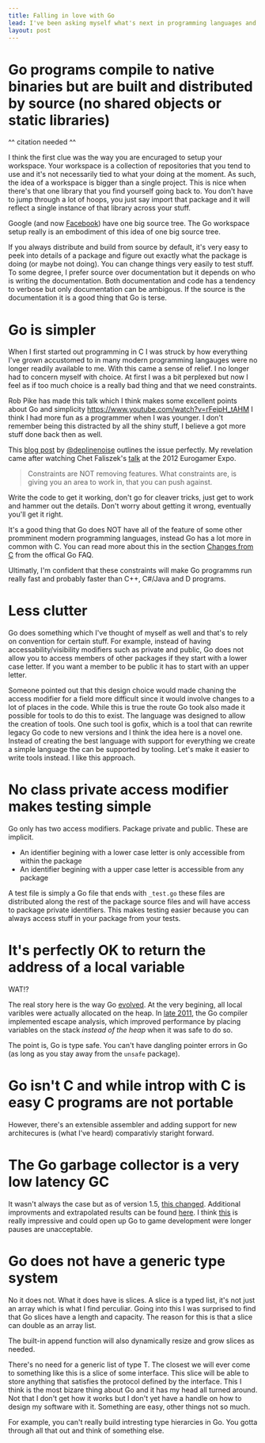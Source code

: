 ```yaml
---
title: Falling in love with Go
lead: I've been asking myself what's next in programming languages and while there are exciting languages poping up all the time Go is taking an approach that is somewhat fundamentally different and very appealing. Here's to things in Go that I find super sexy.
layout: post
---
```


# Go programs compile to native binaries but are built and distributed by source (no shared objects or static libraries)

^^ citation needed ^^

I think the first clue was the way you are encuraged to setup your workspace. Your workspace is a collection of repositories that you tend to use and it's not necessarily tied to what your doing at the moment. As such, the idea of a workspace is bigger than a single project. This is nice when there's that one library that you find yourself going back to. You don't have to jump through a lot of hoops, you just say import that package and it will reflect a single instance of that library across your stuff. 

Google (and now [Facebook](http://duckrowing.com/2014/05/02/one-big-source-tree/)) have one big source tree. The Go workspace setup really is an embodiment of this idea of one big source tree.

If you always distribute and build from source by default, it's very easy to peek into details of a package and figure out exactly what the package is doing (or maybe not doing). You can change things very easily to test stuff. To some degree, I prefer source over documentation but it depends on who is writing the documentation. Both documentation and code has a tendency to verbose but only documentation can be ambigous. If the source is the documentation it is a good thing that Go is terse.

# Go is simpler

When I first started out programming in C I was struck by how everything I've grown accustomed to in many modern programming langauges were no longer readily available to me. With this came a sense of relief. I no longer had to concern myself with choice. At first I was a bit perplexed but now I feel as if too much choice is a really bad thing and that we need constraints. 

Rob Pike has made this talk which I think makes some excellent points about Go and simplicity https://www.youtube.com/watch?v=rFejpH_tAHM 
I think I had more fun as a programmer when I was younger. I don't remember being this distracted by all the shiny stuff, I believe a got more stuff done back then as well.

This [blog post](https://deplinenoise.wordpress.com/2014/07/30/does-experience-slow-you-down/) by [@deplinenoise](https://twitter.com/deplinenoise) outlines the issue perfectly. My revelation came after watching Chet Faliszek's [talk](https://youtu.be/tdwzvdZFxVM?t=8m1s) at the 2012 Eurogamer Expo.

> Constraints are NOT removing features. What constraints are, is giving you an area to work in, that you can push against.

Write the code to get it working, don't go for cleaver tricks, just get to work and hammer out the details. Don't worry about getting it wrong, eventually you'll get it right.

It's a good thing that Go does NOT have all of the feature of some other promminent modern programming languages, instead Go has a lot more in common with C. You can read more about this in the section [Changes from C](https://golang.org/doc/faq#change_from_c) from the offical Go FAQ.

Ultimatly, I'm confident that these constraints will make Go programms run really fast and probably faster than C++, C#/Java and D programs.

# Less clutter

Go does something which I've thought of myself as well and that's to rely on convention for certain stuff. For example, instead of having accessability/visibility modifiers such as private and public, Go does not allow you to access members of other packages if they start with a lower case letter. If you want a member to be public it has to start with an upper letter.

Someone pointed out that this design choice would made chaning the access modifier for a field more difficult since it would involve changes to a lot of places in the code. While this is true the route Go took also made it possible for tools to do this to exist. The language was designed to allow the creation of tools. One such tool is gofix, which is a tool that can rewrite legacy Go code to new versions and I think the idea here is a novel one. Instead of creating the best language with support for everything we create a simple language the can be supported by tooling. Let's make it easier to write tools instead. I like this approach.

# No class private access modifier makes testing simple

Go only has two access modifiers. Package private and public. These are implicit.

- An identifier begining with a lower case letter is only accessible from within the package
- An identifier begining with a upper case letter is accessible from any package

A test file is simply a Go file that ends with `_test.go` these files are distributed along the rest of the package source files and will have access to package private identifiers. This makes testing easier because you can always access stuff in your package from your tests.

# It's perfectly OK to return the address of a local variable

WAT!? 

The real story here is the way Go [evolved](https://scvalex.net/posts/29/). At the very begining, all local varibles were actually allocated on the heap. In [late 2011](https://groups.google.com/forum/#!msg/golang-nuts/TN8mhQJBlZ8/5GCScT8jUigJ), the Go compiler implemented escape analysis, which improved performance by placing variables on the stack _instead of the heap_ when it was safe to do so.

The point is, Go is type safe. You can't have dangling pointer errors in Go (as long as you stay away from the `unsafe` package).

# Go isn't C and while introp with C is easy C programs are not portable

However, there's an extensible assembler and adding support for new architecures is (what I've heard) comparativly staright forward.

# The Go garbage collector is a very low latency GC

It wasn't always the case but as of version 1.5, [this changed](https://youtu.be/aiv1JOfMjm0?t=18m14s). Additional improvments and extrapolated results can be found [here](http://stackoverflow.com/a/31686469). I think [this](https://twitter.com/brianhatfield/status/692778741567721473) is really impressive and could open up Go to game development were longer pauses are unacceptable.

# Go does not have a generic type system

No it does not. What it does have is slices. A slice is a typed list, it's not just an array which is what I find perculiar. Going into this I was surprised to find that Go slices have a length and capacity. The reason for this is that a slice can double as an array list.

The built-in append function will also dynamically resize and grow slices as needed.

There's no need for a generic list of type T. The closest we will ever come to something like this is a slice of some interface. This slice will be able to store anything that satisfies the protocol defined by the interface. This I think is the most bizare thing about Go and it has my head all turned around. Not that I don't get how it works but I don't yet have a handle on how to design my software with it. Something are easy, other things not so much.

For example, you can't really build intresting type hierarcies in Go. You gotta through all that out and think of something else.
